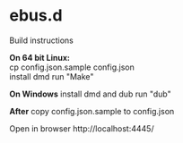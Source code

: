 # ebus.d

Build instructions

**On 64 bit Linux:**  
cp config.json.sample config.json  
install dmd
run "Make"

**On Windows**
install dmd and dub
run "dub"

**After**
copy config.json.sample to config.json

Open in browser http://localhost:4445/
